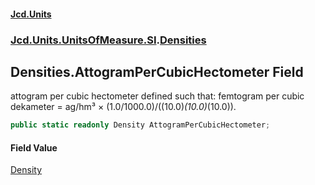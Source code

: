 #### [Jcd.Units](index.md 'index')
### [Jcd.Units.UnitsOfMeasure.SI](Jcd.Units.UnitsOfMeasure.SI.md 'Jcd.Units.UnitsOfMeasure.SI').[Densities](Densities.md 'Jcd.Units.UnitsOfMeasure.SI.Densities')

## Densities.AttogramPerCubicHectometer Field

attogram per cubic hectometer defined such that: femtogram per cubic dekameter = ag/hm³ × (1.0/1000.0)/((10.0)*(10.0)*(10.0)).

```csharp
public static readonly Density AttogramPerCubicHectometer;
```

#### Field Value
[Density](Density.md 'Jcd.Units.UnitTypes.Density')